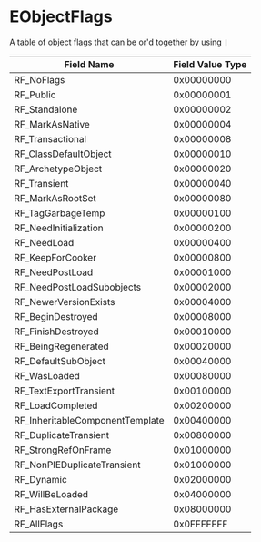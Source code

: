 # EObjectFlags

A table of object flags that can be or'd together by using `|`

Field Name | Field Value Type
--------- | --------------
RF_NoFlags                       | 0x00000000
RF_Public                        | 0x00000001
RF_Standalone                    | 0x00000002
RF_MarkAsNative                  | 0x00000004
RF_Transactional                 | 0x00000008
RF_ClassDefaultObject            | 0x00000010
RF_ArchetypeObject               | 0x00000020
RF_Transient                     | 0x00000040
RF_MarkAsRootSet                 | 0x00000080
RF_TagGarbageTemp                | 0x00000100
RF_NeedInitialization            | 0x00000200
RF_NeedLoad                      | 0x00000400
RF_KeepForCooker                 | 0x00000800
RF_NeedPostLoad                  | 0x00001000
RF_NeedPostLoadSubobjects        | 0x00002000
RF_NewerVersionExists            | 0x00004000
RF_BeginDestroyed                | 0x00008000
RF_FinishDestroyed               | 0x00010000
RF_BeingRegenerated              | 0x00020000
RF_DefaultSubObject              | 0x00040000
RF_WasLoaded                     | 0x00080000
RF_TextExportTransient           | 0x00100000
RF_LoadCompleted                 | 0x00200000
RF_InheritableComponentTemplate  | 0x00400000
RF_DuplicateTransient            | 0x00800000
RF_StrongRefOnFrame              | 0x01000000
RF_NonPIEDuplicateTransient      | 0x01000000
RF_Dynamic                       | 0x02000000
RF_WillBeLoaded                  | 0x04000000
RF_HasExternalPackage            | 0x08000000
RF_AllFlags                      | 0x0FFFFFFF